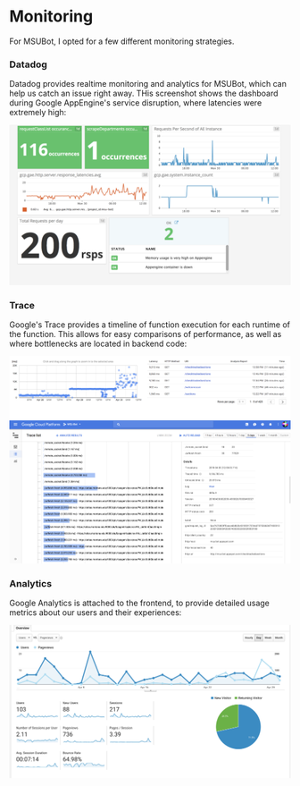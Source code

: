# Monitoring
For MSUBot, I opted for a few different monitoring strategies.

### Datadog
Datadog provides realtime monitoring and analytics for MSUBot, which can help us catch an issue right away.
THis screenshot shows the dashboard during Google AppEngine's service disruption, where latencies were extremely high:

![Datadog](datadog.png)

### Trace
Google's Trace provides a timeline of function execution for each runtime of the function. This allows for easy comparisons of
performance, as well as where bottlenecks are located in backend code:

![Trace](trace.png)
![Trace2](trace2.png)

### Analytics
Google Analytics is attached to the frontend, to provide detailed usage metrics about our users and their experiences:

![Analytics](analytics.png)
